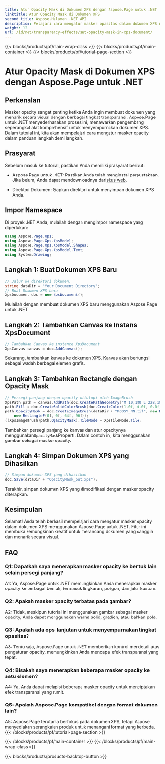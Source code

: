 ```yaml
---
title: Atur Opacity Mask di Dokumen XPS dengan Aspose.Page untuk .NET
linktitle: Atur Opacity Mask di Dokumen XPS
second_title: Aspose.Halaman .NET API
description: Pelajari cara mengatur masker opasitas dalam dokumen XPS menggunakan Aspose.Page untuk .NET. Tingkatkan estetika dokumen dengan mudah.
weight: 12
url: /id/net/transparency-effects/set-opacity-mask-in-xps-document/
---
```


{{< blocks/products/pf/main-wrap-class >}}
{{< blocks/products/pf/main-container >}}
{{< blocks/products/pf/tutorial-page-section >}}

# Atur Opacity Mask di Dokumen XPS dengan Aspose.Page untuk .NET

## Perkenalan

Masker opacity sangat penting ketika Anda ingin membuat dokumen yang menarik secara visual dengan berbagai tingkat transparansi. Aspose.Page untuk .NET menyederhanakan proses ini, menawarkan pengembang seperangkat alat komprehensif untuk menyempurnakan dokumen XPS. Dalam tutorial ini, kita akan mempelajari cara mengatur masker opacity dalam panduan langkah demi langkah.

## Prasyarat

Sebelum masuk ke tutorial, pastikan Anda memiliki prasyarat berikut:

-  Aspose.Page untuk .NET: Pastikan Anda telah menginstal perpustakaan. Jika belum, Anda dapat mendownloadnya dari[situs web](https://releases.aspose.com/page/net/).

- Direktori Dokumen: Siapkan direktori untuk menyimpan dokumen XPS Anda.

## Impor Namespace

Di proyek .NET Anda, mulailah dengan mengimpor namespace yang diperlukan:

```csharp
using Aspose.Page.Xps;
using Aspose.Page.Xps.XpsModel;
using Aspose.Page.Xps.XpsModel.Shapes;
using Aspose.Page.Xps.XpsModel.Text;
using System.Drawing;
```

## Langkah 1: Buat Dokumen XPS Baru

```csharp
// Jalur ke direktori dokumen.
string dataDir = "Your Document Directory";
// Buat Dokumen XPS baru
XpsDocument doc = new XpsDocument();
```

Mulailah dengan membuat dokumen XPS baru menggunakan Aspose.Page untuk .NET.

## Langkah 2: Tambahkan Canvas ke Instans XpsDocument

```csharp
// Tambahkan Canvas ke instance XpsDocument
XpsCanvas canvas = doc.AddCanvas();
```

Sekarang, tambahkan kanvas ke dokumen XPS. Kanvas akan berfungsi sebagai wadah berbagai elemen grafis.

## Langkah 3: Tambahkan Rectangle dengan Opacity Mask

```csharp
// Persegi panjang dengan opacity ditutupi oleh ImageBrush
XpsPath path = canvas.AddPath(doc.CreatePathGeometry("M 10,180 L 228,180 228,285 10,285"));
path.Fill = doc.CreateSolidColorBrush(doc.CreateColor(1.0f, 0.0f, 0.0f));
path.OpacityMask = doc.CreateImageBrush(dataDir + "R08SY_NN.tif", new RectangleF(0f, 0f, 128f, 192f),
    new RectangleF(0f, 0f, 64f, 96f));
((XpsImageBrush)path.OpacityMask).TileMode = XpsTileMode.Tile;
```

 Tambahkan persegi panjang ke kanvas dan atur opacitynya menggunakan`OpacityMask`Properti. Dalam contoh ini, kita menggunakan gambar sebagai masker opacity.

## Langkah 4: Simpan Dokumen XPS yang Dihasilkan

```csharp
// Simpan dokumen XPS yang dihasilkan
doc.Save(dataDir + "OpacityMask_out.xps");
```

Terakhir, simpan dokumen XPS yang dimodifikasi dengan masker opacity diterapkan.

## Kesimpulan

Selamat! Anda telah berhasil mempelajari cara mengatur masker opacity dalam dokumen XPS menggunakan Aspose.Page untuk .NET. Fitur ini membuka kemungkinan kreatif untuk merancang dokumen yang canggih dan menarik secara visual.

## FAQ

### Q1: Dapatkah saya menerapkan masker opacity ke bentuk lain selain persegi panjang?

A1: Ya, Aspose.Page untuk .NET memungkinkan Anda menerapkan masker opacity ke berbagai bentuk, termasuk lingkaran, poligon, dan jalur kustom.

### Q2: Apakah masker opacity terbatas pada gambar?

A2: Tidak, meskipun tutorial ini menggunakan gambar sebagai masker opacity, Anda dapat menggunakan warna solid, gradien, atau bahkan pola.

### Q3: Apakah ada opsi lanjutan untuk menyempurnakan tingkat opasitas?

A3: Tentu saja, Aspose.Page untuk .NET memberikan kontrol mendetail atas pengaturan opacity, memungkinkan Anda mencapai efek transparansi yang tepat.

### Q4: Bisakah saya menerapkan beberapa masker opacity ke satu elemen?

A4: Ya, Anda dapat melapisi beberapa masker opacity untuk menciptakan efek transparansi yang rumit.

### Q5: Apakah Aspose.Page kompatibel dengan format dokumen lain?

A5: Aspose.Page terutama berfokus pada dokumen XPS, tetapi Aspose menyediakan serangkaian produk untuk menangani format yang berbeda.
{{< /blocks/products/pf/tutorial-page-section >}}

{{< /blocks/products/pf/main-container >}}
{{< /blocks/products/pf/main-wrap-class >}}

{{< blocks/products/products-backtop-button >}}
